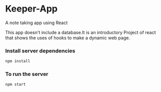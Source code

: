 # Keeper-App
A note taking app using React 

This app doesn't include a database.It is an introductory Project of react that shows the uses of hooks to make a dynamic web page. 

### Install server dependencies

```bash
npm install
```

### To run the server

```bash
npm start
```
